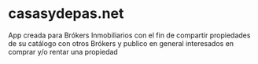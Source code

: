 # casasydepas.net

App creada para Brókers Inmobiliarios con el fin de compartir propiedades de su catálogo con otros Brókers y publico en general interesados en comprar y/o rentar una propiedad